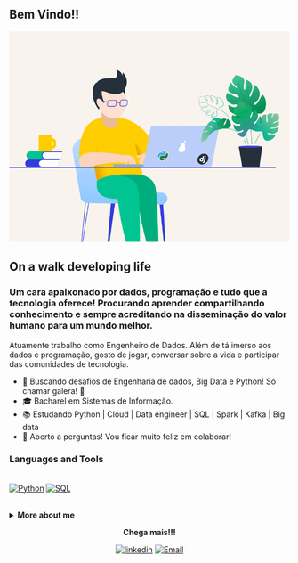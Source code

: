 ## Bem Vindo!!

<img alt="GIF" src="https://github.com/felipedoamarals/felipedoamarals/blob/master/img/python_2.gif" />

## On a walk developing life

### Um cara apaixonado por dados, programação e tudo que a tecnologia oferece! Procurando aprender compartilhando conhecimento e sempre acreditando na disseminação do valor humano para um mundo melhor.

Atuamente trabalho como Engenheiro de Dados. Além de tá imerso aos dados e programação, gosto de jogar, conversar sobre a vida e participar das comunidades de tecnologia.
<br>

- :dart: Buscando desafios de Engenharia de dados, Big Data e Python! Só chamar galera! :muscle:
- :mortar_board: Bacharel em Sistemas de Informação.
- :books: Estudando Python | Cloud | Data engineer | SQL | Spark | Kafka | Big data
- :speech_balloon: Aberto a perguntas! Vou ficar muito feliz em colaborar!

### Languages and Tools

<p>
 <br>
<a href="https://www.python.org/"><img alt="Python" title="Python" width="30" height="30" src=""></a> 
<a href="https://pt.wikipedia.org/wiki/SQL" ><img alt="SQL" title="SQL" width="30" height="30" src=""></a>
</p>

<br>
 
<details> 
 <summary><b>More about me</b></summary>
 
Só um amador da programação.
		 
[![felipedoamarals github stats](https://github-readme-stats.vercel.app/api?username=felipedoamarals)](https://github.com/felipedoamarals/github-readme-stats)
<br><br>		
![Profile views](https://gpvc.arturio.dev/felipedoamarals)

</details>

<p align="center">
  <strong>Chega mais!!!</strong>
 <p align="center">
  <a href="https://www.linkedin.com/in/felipeamarals"><img alt="linkedin" title="linkedin" width="30" height="30" src="https://image.flaticon.com/icons/svg/179/179330.svg"></a>  
  <a href="mailto:felipedoamarals@gmail.com"><img alt="Email" title="Email" width="30" height="30" src="https://image.flaticon.com/icons/svg/552/552486.svg"></a>  
  </p>
</p>
 
